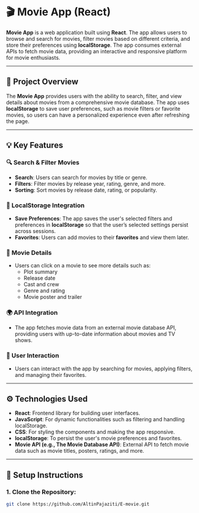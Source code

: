 # 🎬 **Movie App (React)**

**Movie App** is a web application built using **React**. The app allows users to browse and search for movies, filter movies based on different criteria, and store their preferences using **localStorage**. The app consumes external APIs to fetch movie data, providing an interactive and responsive platform for movie enthusiasts.

---

## 📝 **Project Overview**

The **Movie App** provides users with the ability to search, filter, and view details about movies from a comprehensive movie database. The app uses **localStorage** to save user preferences, such as movie filters or favorite movies, so users can have a personalized experience even after refreshing the page.

---

## 💡 **Key Features**

### **🔍 Search & Filter Movies**
- **Search**: Users can search for movies by title or genre.
- **Filters**: Filter movies by release year, rating, genre, and more.
- **Sorting**: Sort movies by release date, rating, or popularity.

### **📂 LocalStorage Integration**
- **Save Preferences**: The app saves the user's selected filters and preferences in **localStorage** so that the user’s selected settings persist across sessions.
- **Favorites**: Users can add movies to their **favorites** and view them later.

### **🎥 Movie Details**
- Users can click on a movie to see more details such as:
  - Plot summary
  - Release date
  - Cast and crew
  - Genre and rating
  - Movie poster and trailer
  
### **🌍 API Integration**
- The app fetches movie data from an external movie database API, providing users with up-to-date information about movies and TV shows.

### **💬 User Interaction**
- Users can interact with the app by searching for movies, applying filters, and managing their favorites.

---

## ⚙️ **Technologies Used**

- **React**: Frontend library for building user interfaces.
- **JavaScript**: For dynamic functionalities such as filtering and handling localStorage.
- **CSS**: For styling the components and making the app responsive.
- **localStorage**: To persist the user's movie preferences and favorites.
- **Movie API (e.g., The Movie Database API)**: External API to fetch movie data such as movie titles, posters, ratings, and more.

---

## 🚀 **Setup Instructions**

### 1. **Clone the Repository**:
```bash
git clone https://github.com/AltinPajaziti/E-movie.git

